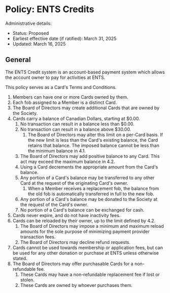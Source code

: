 # Policy: ENTS Credits

Administrative details:

* Status: Proposed
* Earliest effective date (if ratified): March 31, 2025
* Updated: March 16, 2025

## General

The ENTS Credit system is an account-based payment system which allows the account owner to pay for activities at ENTS.

This policy serves as a Card's Terms and Conditions.

1. Members can have one or more Cards owned by them.
2. Each fob assigned to a Member is a distinct Card.
3. The Board of Directors may create additional Cards that are owned by the Society.
4. Cards carry a balance of Canadian Dollars, starting at $0.00.
   1. No transaction can result in a balance less than $0.00.
   2. No transaction can result in a balance above $30.00.
      1. The Board of Directors may alter this limit on a per-Card basis. If the new limit is less than the Card's existing balance, the Card retains that balance. The imposed balance cannot be less than the minimum balance in 4.1.
   3. The Board of Directors may add positive balance to any Card. This act may exceed the maximum balance in 4.2.
   4. Using a Card decrements the appropriate amount from the Card's balance.
   5. Any portion of a Card's balance may be transferred to any other Card at the request of the originating Card's owner.
      1. When a Member receives a replacement fob, the balance from the old fob is automatically transferred in full to the new fob.
   6. Any portion of a Card's balance may be donated to the Society at the request of the Card's owner.
   7. No portion of a Card's balance can be exchanged for cash.
5. Cards never expire, and do not have inactivity fees.
6. Cards can be reloaded by their owner, up to the limit defined by 4.2.
   1. The Board of Directors may impose a minimum and maximum reload amounts for the sole purpose of minimizing payment provider transaction fees.
   2. The Board of Directors may decline refund requests.
7. Cards cannot be used towards membership or application fees, but can be used for any other donation or purchase at ENTS unless otherwise stated.
8. The Board of Directors may offer purchasable Cards for a non-refundable fee.
   1. These Cards may have a non-refundable replacement fee if lost or stolen.
   2. These Cards are owned by whoever purchases them.
